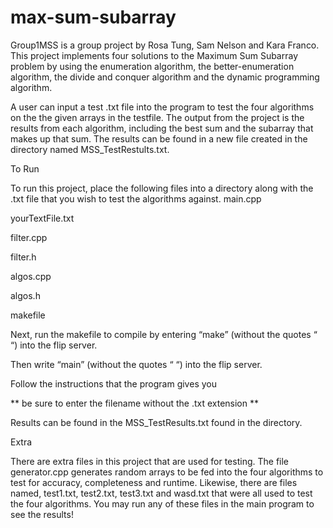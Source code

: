 # max-sum-subarray

Group1MSS is a group project by Rosa Tung, Sam Nelson and Kara Franco. This project implements four solutions to the Maximum Sum Subarray problem by using the enumeration algorithm, the better-enumeration algorithm, the divide and conquer algorithm and the dynamic programming algorithm. 


A user can input a test .txt file into the program to test the four algorithms on the the given arrays in the testfile. The output from the project is the results from each algorithm, including the best sum and the subarray that makes up that sum. The results can be found in a new file created in the directory named MSS_TestRestults.txt. 


To Run

To run this project, place the following files into a directory along with the .txt file that you wish to test the algorithms against.
main.cpp

yourTextFile.txt

filter.cpp                 

filter.h                        

algos.cpp                 

algos.h

makefile


Next, run the makefile to compile by entering “make” (without the quotes “ “) into the flip server. 


Then write “main” (without the quotes “ “) into the flip server.


Follow the instructions that the program gives you 

** be sure to enter the filename without the .txt extension **

Results can be found in the MSS_TestResults.txt found in the directory. 

Extra

There are extra files in this project that are used for testing. The file generator.cpp generates random arrays to be fed into the four algorithms to test for accuracy, completeness and runtime. Likewise, there are files named, test1.txt, test2.txt, test3.txt and wasd.txt that were all used to test the four algorithms. You may run any of these files in the main program to see the results!
